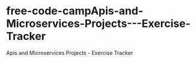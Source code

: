 # free-code-campApis-and-Microservices-Projects---Exercise-Tracker
Apis and Microservices Projects - Exercise Tracker
